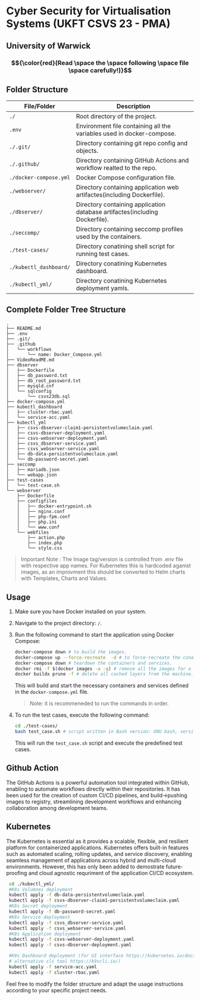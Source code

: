 # Cyber Security for Virtualisation Systems (UKFT CSVS 23 - PMA)
## University of Warwick 
### $${\color{red}(Read \space the \space following \space file \space carefully!)}$$ 

## Folder Structure

| File/Folder        | Description                                |
| ------------------ | ------------------------------------------ |
| `./`                | Root directory of the project.             |
| `.env`                | Environment file containing all the variables used in docker-compose.             |
| `./.git/`                | Directory containing git repo config and objects.             |
| `./.github/`                | Directory containing GitHub Actions and workflow realted to the repo.             |
| `./docker-compose.yml` | Docker Compose configuration file.         |
| `./webserver/`    | Directory containing application web artifactes(including Dockerfile).       |
| `./dbserver/`    | Directory containing application database artifactes(including Dockerfile).        |
| `./seccomp/`    | Directory containing seccomp profiles used by the containers.        |
| `./test-cases/`    | Directory conatining shell script for running test cases.        |
| `./kubectl_dashboard/`    | Directory conatining Kubernetes dashboard.        |
| `./kubectl_yml/`    | Directory conatining Kubernetes deployment yamls.        |

## Complete Folder Tree Structure

```
.
├── README.md
├── .env
├── .git/
├── .github
│   └── workflows
│       └── name: Docker_Compose.yml
├── VideoReadME.md
├── dbserver
│   ├── Dockerfile
│   ├── db_password.txt
│   ├── db_root_password.txt
│   ├── mysqld.cnf
│   └── sqlconfig
│       └── csvs23db.sql
├── docker-compose.yml
├── kubectl_dashboard
│   ├── cluster-rbac.yaml
│   └── service-acc.yaml
├── kubectl_yml
│   ├── csvs-dbserver-claim1-persistentvolumeclaim.yaml
│   ├── csvs-dbserver-deployment.yaml
│   ├── csvs-webserver-deployment.yaml
│   ├── csvs_dbserver-service.yaml
│   ├── csvs_webserver-service.yaml
│   ├── db-data-persistentvolumeclaim.yaml
│   └── db-password-secret.yaml
├── seccomp
│   ├── mariadb.json
│   └── webapp.json
├── test-cases
│   └── test-case.sh
└── webserver
    ├── Dockerfile
    ├── configfiles
    │   ├── docker-entrypoint.sh
    │   ├── nginx.conf
    │   ├── php-fpm.conf
    │   ├── php.ini
    │   └── www.conf
    └── webfiles
        ├── action.php
        ├── index.php
        └── style.css
```

> Important Note : The Image tag/version is controlled from .env file with respective app names. For Kubernetes this is hardcoded aganist images, as an improvment this should be converted to Helm charts with Templates, Charts and Values.

## Usage

1. Make sure you have Docker installed on your system.
2. Navigate to the project directory: `/`.
3. Run the following command to start the application using Docker Compose:

    ```bash
    docker-compose down # to build the images.
    docker-compose up --force-recreate  -d # to force-recreate the conatiners and services in detached mode.
    docker-compose down # teardown the containers and services.
    docker rmi -f $(docker images -a -q) # remove all the images for a fresh build.
    docker buildx prune -f # delete all cached layers from the machine.
    ```

    This will build and start the necessary containers and services defined in the `docker-compose.yml` file.
    > Note: it is recommeneded to run the commands in order.

4. To run the test cases, execute the following command:

    ```bash
    cd ./test-cases/
    bash test_case.sh # script written in Bash version: GNU bash, version 5.2.26(1)
    ```

    This will run the `test_case.sh` script and execute the predefined test cases.

## Github Action 

The GitHub Actions is a powerful automation tool integrated within GitHub, enabling to automate workflows directly within their repositories. It has been used for the creation of custom CI/CD pipelines, and build->pushing images to registry, streamlining development workflows and enhancing collaboration among development teams.

## Kubernetes

The Kubernetes is essential as it provides a scalable, flexible, and resilient platform for containerized applications. Kubernetes offers built-in features such as automated scaling, rolling updates, and service discovery, enabling seamless management of applications across hybrid and multi-cloud environments. However, this has only been added to demostrate future-proofing and cloud agnostic requriment of the application CI/CD ecosystem.

   ```bash
    cd ./kubectl_yml/
    #K8s Volumnes deployment     
    kubectl apply -f db-data-persistentvolumeclaim.yaml
    kubectl apply -f csvs-dbserver-claim1-persistentvolumeclaim.yaml
    #K8s Secret deployment  
    kubectl apply -f db-password-secret.yaml
    #K8s Service deployment  
    kubectl apply -f csvs_dbserver-service.yaml
    kubectl apply -f csvs_webserver-service.yaml
    #K8s Application deployment  
    kubectl apply -f csvs-webserver-deployment.yaml
    kubectl apply -f csvs-dbserver-deployment.yaml

    #K8s Dashboard deployment (for UI interface https://kubernetes.io/docs/tasks/access-application-cluster/web-ui-dashboard/,
    # alternative cli tool https://k9scli.io/) 
    kubectl apply -f service-acc.yaml
    kubectl apply -f cluster-rbac.yaml
   ```


Feel free to modify the folder structure and adapt the usage instructions according to your specific project needs.